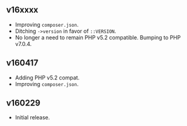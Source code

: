 ## v16xxxx

- Improving `composer.json`.
- Ditching `->version` in favor of `::VERSION`.
- No longer a need to remain PHP v5.2 compatible. Bumping to PHP v7.0.4.

## v160417

- Adding PHP v5.2 compat.
- Improving `composer.json`.

## v160229

- Initial release.
